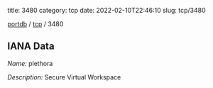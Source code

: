 title: 3480
category: tcp
date: 2022-02-10T22:46:10
slug: tcp/3480

[portdb](/) / [tcp](/category/tcp.html) / 3480


## IANA Data

_Name:_ plethora

_Description:_ Secure Virtual Workspace


